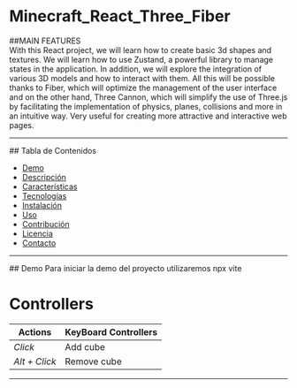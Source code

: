 # Minecraft_React_Three_Fiber

##MAIN FEATURES
<br>
With this React project, we will learn how to create basic 3d shapes and textures. We will learn how to use Zustand, a powerful library to manage states in the application. In addition, we will explore the integration of various 3D models and how to interact with them. All this will be possible thanks to Fiber, which will optimize the management of the user interface and on the other hand, Three Cannon, which will simplify the use of Three.js by facilitating the implementation of physics, planes, collisions and more in an intuitive way. Very useful for creating more attractive and interactive web pages.
<hr>
## Tabla de Contenidos

- [Demo](#demo)
- [Descripción](#descripción)
- [Características](#características)
- [Tecnologías](#tecnologías)
- [Instalación](#instalación)
- [Uso](#uso)
- [Contribución](#contribución)
- [Licencia](#licencia)
- [Contacto](#contacto)
<hr>
## Demo
Para iniciar la demo del proyecto utilizaremos npx vite 

# Controllers

| **Actions**       | **KeyBoard Controllers**|    
|----------------|----------------------------------------------------------------------------|
| *Click*  | Add cube| 
| *Alt + Click*  | Remove cube| 

<hr>
